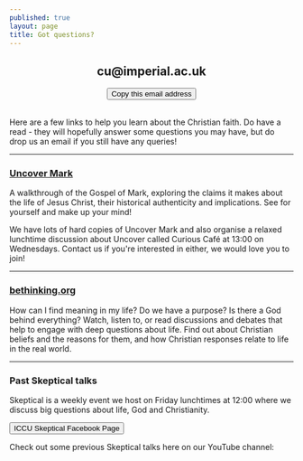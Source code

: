 ```yaml
---
published: true
layout: page
title: Got questions?
---
```


<script src="/assets/js/clipboard.min.js"></script>
<script src="https://apis.google.com/js/platform.js"></script>
<script>new ClipboardJS('.copy-button');</script>
<center>
  <h2 id="email-address">cu@imperial.ac.uk</h2>
  <button class="copy-button" data-clipboard-text="cu@imperial.ac.uk" id="copy-email-button" onclick="sayCopied()">Copy this email address</button>
  <br><br>
</center>

<script>
  const sayCopied = () => {
    var copyEmailButton = document.getElementById('copy-email-button');
    copyEmailButton.innerHTML = 'Copied!';
    copyEmailButton.style.backgroundColor = '#9CCF31';
    copyEmailButton.style.color = '#FFFFFF';
    copyEmailButton.style.fontWeight = '700';
  }
</script>

Here are a few links to help you learn about the Christian faith. Do have a read - they will hopefully answer some questions you may have, but do drop us an email if you still have any queries!

***

### [Uncover Mark](http://www.uncover.org.uk/mark)

A walkthrough of the Gospel of Mark, exploring the claims it makes about the life of Jesus Christ, their historical authenticity and implications. See for yourself and make up your mind!

We have lots of hard copies of Uncover Mark and also organise a relaxed lunchtime discussion about Uncover called Curious Café at 13:00 on Wednesdays. Contact us if you're interested in either, we would love you to join!

***

### [bethinking.org](https://bethinking.org)

How can I find meaning in my life? Do we have a purpose? Is there a God behind everything? Watch, listen to, or read discussions and debates that help to engage with deep questions about life. Find out about Christian beliefs and the reasons for them, and how Christian responses relate to life in the real world.

***

### Past Skeptical talks

Skeptical is a weekly event we host on Friday lunchtimes at 12:00 where we discuss big questions about life, God and Christianity.

[<button>ICCU Skeptical Facebook Page</button>](https://fb.com/iccu.skeptical)

Check out some previous Skeptical talks here on our YouTube channel:

<div class="g-ytsubscribe" data-channelid="UCMYJYwfWKZVgDYwJAq0i5AQ" data-layout="full" data-count="default"></div>
